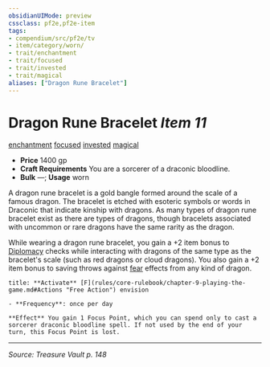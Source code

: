 ```yaml
---
obsidianUIMode: preview
cssclass: pf2e,pf2e-item
tags:
- compendium/src/pf2e/tv
- item/category/worn/
- trait/enchantment
- trait/focused
- trait/invested
- trait/magical
aliases: ["Dragon Rune Bracelet"]
---
```

# Dragon Rune Bracelet *Item 11*  
[enchantment](enchantment.md "Enchantment School Trait")  [focused](focused.md "Focused Item Trait")  [invested](invested.md "Invested Item Trait")  [magical](magical.md "Magical Item Trait")  

- **Price** 1400 gp
- **Craft Requirements** You are a sorcerer of a draconic bloodline.
- **Bulk** —; **Usage** worn

A dragon rune bracelet is a gold bangle formed around the scale of a famous dragon. The bracelet is etched with esoteric symbols or words in Draconic that indicate kinship with dragons. As many types of dragon rune bracelet exist as there are types of dragons, though bracelets associated with uncommon or rare dragons have the same rarity as the dragon.

While wearing a dragon rune bracelet, you gain a +2 item bonus to [Diplomacy](skills.md#Diplomacy) checks while interacting with dragons of the same type as the bracelet's scale (such as red dragons or cloud dragons). You also gain a +2 item bonus to saving throws against [fear](Reference/Rules/Traits/fear.md "Fear Effect Trait") effects from any kind of dragon.

```ad-embed-ability
title: **Activate** [F](rules/core-rulebook/chapter-9-playing-the-game.md#Actions "Free Action") envision

- **Frequency**: once per day

**Effect** You gain 1 Focus Point, which you can spend only to cast a sorcerer draconic bloodline spell. If not used by the end of your turn, this Focus Point is lost.
```


---
*Source: Treasure Vault p. 148*